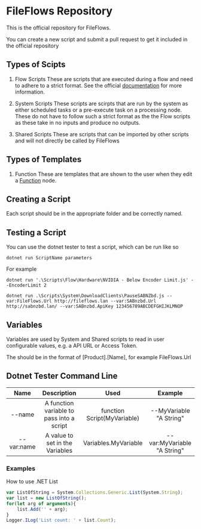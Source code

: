 # FileFlows Repository

This is the official repository for FileFlows.

You can create a new script and submit a pull request to get it included in the official repository


## Types of Scipts
1. Flow Scripts
These are scripts that are executed during a flow and need to adhere to a strict format.
See the official [documentation](https://fileflows.com/docs/scripting/javascript/flow-scripts/) for more information.

2. System Scripts
These scripts are scirpts that are run by the system as either scheduled tasks or a pre-execute task on a processing node.
These do not have to follow such a strict format as the the Flow scripts as these take in no inputs and produce no outputs.

3. Shared Scripts
These are scripts that can be imported by other scripts and will not directly be called by FileFlows

## Types of Templates
1. Function
These are templates that are shown to the user when they edit a [Function](https://fileflows.com/docs/plugins/basic-nodes/function) node.

## Creating a Script
Each script should be in the appropriate folder and be correctly named.

## Testing a Script
You can use the dotnet tester to test a script, which can be run like so
```
dotnet run ScriptName parameters
```

For example
```
dotnet run '.\Scripts\Flow\Hardware\NVIDIA - Below Encoder Limit.js' --EncoderLimit 2
```
```
dotnet run .\Scripts\System\DownloadClients\PauseSABNZbd.js --var:FileFlows.Url http://fileflows.lan --var:SABnzbd.Url http://sabnzbd.lan/ --var:SABnzbd.ApiKey 123456789ABCDEFGHIJKLMNOP
```

## Variables
Variables are used by System and Shared scripts to read in user configurable values, e.g. a API URL or Access Token.

The should be in the format of [Product].[Name], for example FileFlows.Url


## Dotnet Tester Command Line

| Name | Description | Used | Example |
| :---: | :---: | :---: | :---: |
| --name | A function variable to pass into a script | function Script(MyVariable) | --MyVariable "A String" |
| --var:name | A value to set in the Variables | Variables.MyVariable | --var:MyVariable "A String" |


### Examples
How to use .NET List<string>
```js
var ListOfString = System.Collections.Generic.List(System.String);
var list = new ListOfString();
for(let arg of arguments){
    list.Add('' + arg);
}
Logger.ILog('List count: ' + list.Count);
```
